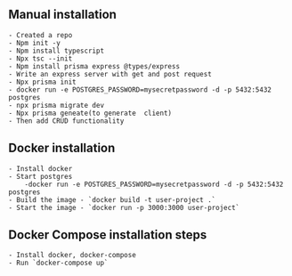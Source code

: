 ## Manual installation
    - Created a repo
    - Npm init -y
    - Npm install typescript
    - Npx tsc --init
    - Npm install prisma express @types/express
    - Write an express server with get and post request
    - Npx prisma init
    - docker run -e POSTGRES_PASSWORD=mysecretpassword -d -p 5432:5432 postgres
    - npx prisma migrate dev
    - Npx prisma geneate(to generate  client)
    - Then add CRUD functionality

## Docker installation
    - Install docker
    - Start postgres
        -docker run -e POSTGRES_PASSWORD=mysecretpassword -d -p 5432:5432 postgres
    - Build the image - `docker build -t user-project .`
    - Start the image - `docker run -p 3000:3000 user-project`

## Docker Compose installation steps
    - Install docker, docker-compose 
    - Run `docker-compose up`